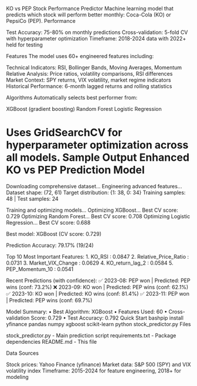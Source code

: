 KO vs PEP Stock Performance Predictor
Machine learning model that predicts which stock will perform better monthly: Coca-Cola (KO) or PepsiCo (PEP).
Performance

Test Accuracy: 75-80% on monthly predictions
Cross-validation: 5-fold CV with hyperparameter optimization
Timeframe: 2018-2024 data with 2022+ held for testing

Features
The model uses 60+ engineered features including:

Technical Indicators: RSI, Bollinger Bands, Moving Averages, Momentum
Relative Analysis: Price ratios, volatility comparisons, RSI differences
Market Context: SPY returns, VIX volatility, market regime indicators
Historical Performance: 6-month lagged returns and rolling statistics

Algorithms
Automatically selects best performer from:

XGBoost (gradient boosting)
Random Forest
Logistic Regression

Uses GridSearchCV for hyperparameter optimization across all models.
Sample Output
Enhanced KO vs PEP Prediction Model
==================================================
Downloading comprehensive dataset...
Engineering advanced features...
Dataset shape: (72, 61)
Target distribution: {1: 38, 0: 34}
Training samples: 48 | Test samples: 24

Training and optimizing models...
   Optimizing XGBoost...
     Best CV score: 0.729
   Optimizing Random Forest...
     Best CV score: 0.708
   Optimizing Logistic Regression...
     Best CV score: 0.688

Best model: XGBoost (CV score: 0.729)

Prediction Accuracy: 79.17% (19/24)

Top 10 Most Important Features:
    1. KO_RSI                   : 0.0847
    2. Relative_Price_Ratio     : 0.0731
    3. Market_VIX_Change        : 0.0629
    4. KO_return_lag_2          : 0.0584
    5. PEP_Momentum_10          : 0.0541

Recent Predictions (with confidence):
   ✅ 2023-08: PEP won | Predicted: PEP wins (conf: 73.2%)
   ❌ 2023-09: KO won | Predicted: PEP wins (conf: 62.1%)
   ✅ 2023-10: KO won | Predicted: KO wins (conf: 81.4%)
   ✅ 2023-11: PEP won | Predicted: PEP wins (conf: 69.7%)

Model Summary:
   • Best Algorithm: XGBoost
   • Features Used: 60
   • Cross-validation Score: 0.729
   • Test Accuracy: 0.792
Quick Start
bashpip install yfinance pandas numpy xgboost scikit-learn
python stock_predictor.py
Files

stock_predictor.py - Main prediction script
requirements.txt - Package dependencies
README.md - This file

Data Sources

Stock prices: Yahoo Finance (yfinance)
Market data: S&P 500 (SPY) and VIX volatility index
Timeframe: 2015-2024 for feature engineering, 2018+ for modeling
